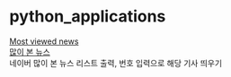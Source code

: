# python_applications

[Most viewed news<br>많이 본 뉴스](/news.py)<br>
네이버 많이 본 뉴스 리스트 출력, 번호 입력으로 해당 기사 띄우기
